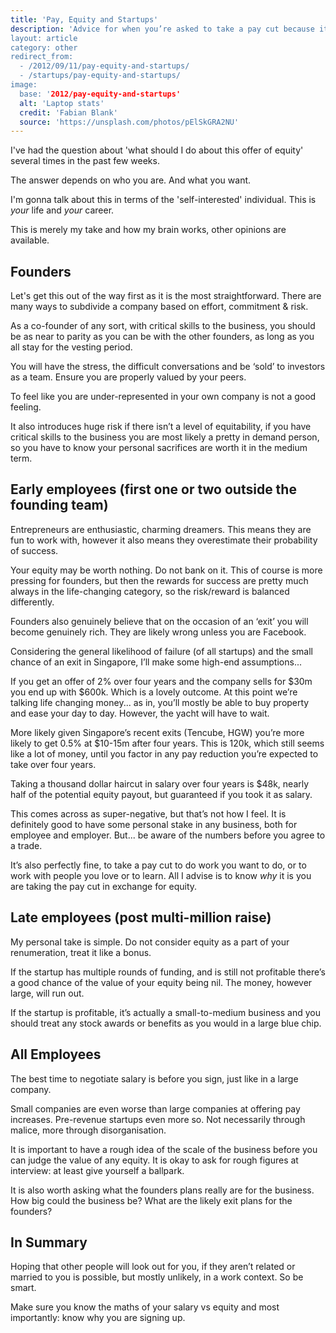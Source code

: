 ```yaml
---
title: 'Pay, Equity and Startups'
description: 'Advice for when you’re asked to take a pay cut because it’s a startup."
layout: article
category: other
redirect_from:
  - /2012/09/11/pay-equity-and-startups/
  - /startups/pay-equity-and-startups/
image:
  base: '2012/pay-equity-and-startups'
  alt: 'Laptop stats'
  credit: 'Fabian Blank'
  source: 'https://unsplash.com/photos/pElSkGRA2NU'
---
```


I've had the question about 'what should I do about this offer of equity' several times in the past few weeks.

The answer depends on who you are. And what you want.

I'm gonna talk about this in terms of the 'self-interested' individual. This is *your* life and *your* career.

This is merely my take and how my brain works, other opinions are available.

## Founders

Let's get this out of the way first as it is the most straightforward. There are many ways to subdivide a company based on effort, commitment & risk.

As a co-founder of any sort, with critical skills to the business, you should be as near to parity as you can be with the other founders, as long as you all stay for the vesting period.

You will have the stress, the difficult conversations and be ‘sold’ to investors as a team. Ensure you are properly valued by your peers.

To feel like you are under-represented in your own company is not a good feeling.

It also introduces huge risk if there isn’t a level of equitability, if you have critical skills to the business you are most likely a pretty in demand person, so you have to know your personal sacrifices are worth it in the medium term.

## Early employees (first one or two outside the founding team)

Entrepreneurs are enthusiastic, charming dreamers. This means they are fun to work with, however it also means they overestimate their probability of success.

Your equity may be worth nothing. Do not bank on it. This of course is more pressing for founders, but then the rewards for success are pretty much always in the life-changing category, so the risk/reward is balanced differently.

Founders also genuinely believe that on the occasion of an ‘exit’ you will become genuinely rich. They are likely wrong unless you are Facebook.

Considering the general likelihood of failure (of all startups) and the small chance of an exit in Singapore, I’ll make some high-end assumptions...

If you get an offer of 2% over four years and the company sells for $30m you end up with $600k. Which is a lovely outcome. At this point we’re talking life changing money... as in, you’ll mostly be able to buy property and ease your day to day. However, the yacht will have to wait.

More likely given Singapore’s recent exits (Tencube, HGW) you’re more likely to get 0.5% at $10-15m after four years. This is 120k, which still seems like a lot of money, until you factor in any pay reduction you’re expected to take over four years.

Taking a thousand dollar haircut in salary over four years is $48k, nearly half of the potential equity payout, but guaranteed if you took it as salary.

This comes across as super-negative, but that’s not how I feel. It is definitely good to have some personal stake in any business, both for employee and employer. But... be aware of the numbers before you agree to a trade.

It’s also perfectly fine, to take a pay cut to do work you want to do, or to work with people you love or to learn. All I advise is to know *why* it is you are taking the pay cut in exchange for equity.

## Late employees (post multi-million raise)

My personal take is simple. Do not consider equity as a part of your renumeration, treat it like a bonus.

If the startup has multiple rounds of funding, and is still not profitable there’s a good chance of the value of your equity being nil. The money, however large, will run out.

If the startup is profitable, it’s actually a small-to-medium business and you should treat any stock awards or benefits as you would in a large blue chip.

## All Employees

The best time to negotiate salary is before you sign, just like in a large company.

Small companies are even worse than large companies at offering pay increases. Pre-revenue startups even more so. Not necessarily through malice, more through disorganisation.

It is important to have a rough idea of the scale of the business before you can judge the value of any equity. It is okay to ask for rough figures at interview: at least give yourself a ballpark.

It is also worth asking what the founders plans really are for the business. How big could the business be? What are the likely exit plans for the founders?

## In Summary

Hoping that other people will look out for you, if they aren’t related or married to you is possible, but mostly unlikely, in a work context. So be smart.

Make sure you know the maths of your salary vs equity and most importantly: know why you are signing up.
